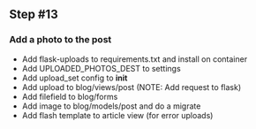 ## Step #13

### Add a photo to the post
- Add flask-uploads to requirements.txt and install on container
- Add UPLOADED_PHOTOS_DEST to settings
- Add upload_set config to __init__
- Add upload to blog/views/post (NOTE: Add request to flask)
- Add filefield to blog/forms
- Add image to blog/models/post and do a migrate
- Add flash template to article view (for error uploads)
